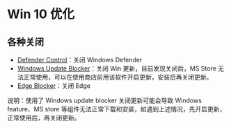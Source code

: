 # Win 10 优化

## 各种关闭

- [Defender Control](https://www.sordum.org/defender-control)：关闭 Windows Defender
- [Windows Update Blocker](https://www.sordum.org/windows-update-blocker)：关闭 Win 更新，目前发现关闭后，MS Store 无法正常使用，可以在使用商店前用该软件开启更新，安装后再关闭更新。
- [Edge Blocker](https://www.sordum.org/edge-blocker)：关闭 Edge

说明：使用了 Windows update blocker 关闭更新可能会导致 Windows feature、MS store 等组件无法正常下载和安装，如遇到上述情况，先开启更新，正常使用后，再关闭更新。